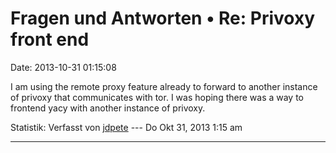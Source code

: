 Fragen und Antworten • Re: Privoxy front end
============================================

Date: 2013-10-31 01:15:08

I am using the remote proxy feature already to forward to another
instance of privoxy that communicates with tor. I was hoping there was a
way to frontend yacy with another instance of privoxy.

Statistik: Verfasst von
[jdpete](http://forum.yacy-websuche.de/memberlist.php?mode=viewprofile&u=9015)
--- Do Okt 31, 2013 1:15 am

------------------------------------------------------------------------
